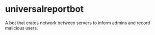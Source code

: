 # universalreportbot
A bot that crates network between servers to inform admins and record malicious users.
